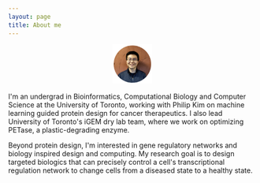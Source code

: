 ```yaml
---
layout: page
title: About me 
---
```


<center>
    <img src="/assets/images/profile.png" width="80px" height="80px" />
</center>

I'm an undergrad in Bioinformatics, Computational Biology and Computer Science at the University of Toronto, working with Philip Kim on machine learning guided protein design for cancer therapeutics. I also lead University of Toronto's iGEM dry lab team, where we work on optimizing PETase, a plastic-degrading enzyme.

Beyond protein design, I'm interested in gene regulatory networks and biology inspired design and computing. My research goal is to design targeted biologics that can precisely control a cell's transcriptional regulation network to change cells from a diseased state to a healthy state.


